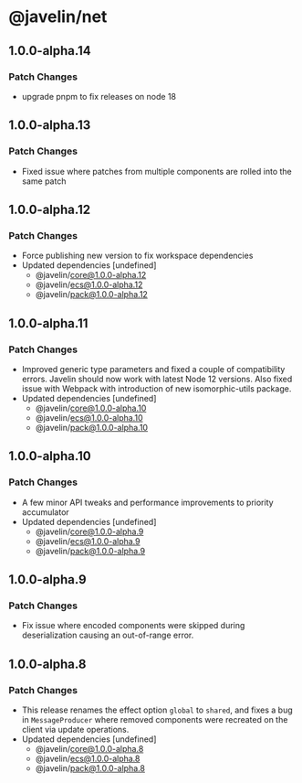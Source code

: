 # @javelin/net

## 1.0.0-alpha.14

### Patch Changes

- upgrade pnpm to fix releases on node 18

## 1.0.0-alpha.13

### Patch Changes

- Fixed issue where patches from multiple components are rolled into the same patch

## 1.0.0-alpha.12

### Patch Changes

- Force publishing new version to fix workspace dependencies
- Updated dependencies [undefined]
  - @javelin/core@1.0.0-alpha.12
  - @javelin/ecs@1.0.0-alpha.12
  - @javelin/pack@1.0.0-alpha.12

## 1.0.0-alpha.11

### Patch Changes

- Improved generic type parameters and fixed a couple of compatibility errors. Javelin should now work with latest Node 12 versions. Also fixed issue with Webpack with introduction of new isomorphic-utils package.
- Updated dependencies [undefined]
  - @javelin/core@1.0.0-alpha.10
  - @javelin/ecs@1.0.0-alpha.10
  - @javelin/pack@1.0.0-alpha.10

## 1.0.0-alpha.10

### Patch Changes

- A few minor API tweaks and performance improvements to priority accumulator
- Updated dependencies [undefined]
  - @javelin/core@1.0.0-alpha.9
  - @javelin/ecs@1.0.0-alpha.9
  - @javelin/pack@1.0.0-alpha.9

## 1.0.0-alpha.9

### Patch Changes

- Fix issue where encoded components were skipped during deserialization causing an out-of-range error.

## 1.0.0-alpha.8

### Patch Changes

- This release renames the effect option `global` to `shared`, and fixes a bug in `MessageProducer` where removed components were recreated on the client via update operations.
- Updated dependencies [undefined]
  - @javelin/core@1.0.0-alpha.8
  - @javelin/ecs@1.0.0-alpha.8
  - @javelin/pack@1.0.0-alpha.8
